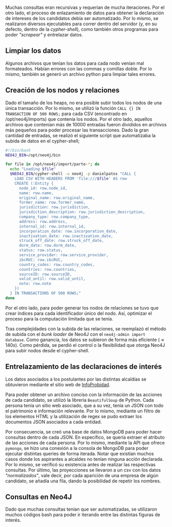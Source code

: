 Muchas consultas eran recursivas y requerían de mucha iteraciones. Por el otro lado, el proceso de enlazamiento de datos para obtener la declaración de intereses de los candidatos debía ser automatizado. Por lo mismo, se realizaron diversos ejecutables para correr dentro del servidor (y, en su defecto, dentro de la *cypher-shell*), como también otros programas para poder *"scrapear"* y entrelazar datos. 

## Limpiar los datos

Algunos archivos que tenían los datos para cada nodo venían mal formateados. Habían errores con las commas y comillas doble. Por lo mismo, también se generó un archivo python para limpiar tales errores. 

## Creación de los nodos y relaciones 

Dado el tamaño de los heaps, no era posible subir todos los nodos de una única transacción. Por lo mismo, se utilizó la función `CALL {} IN TRANSACTION OF 500 ROWS;` para cada CSV (encontrado en /opt/neo4j/imports) que contenía los nodos. Por el otro lado, aquellos archivos que contenían más de $10000$ entradas fueron divididos en archivos más pequeños para poder procesar las transacciones. Dado la gran cantidad de entradas, se realizó el siguiente script que automatizaba la subida de datos en el cypher-shell; 

```bash
#!/bin/bash
NEO4J_BIN=/opt/neo4j/bin

for file in /opt/neo4j/import/parte-*; do
  echo "Loading $file"
  $NEO4J_BIN/cypher-shell -u neo4j -p danielpatos "CALL {
    LOAD CSV WITH HEADERS FROM 'file:///$file' AS row
    CREATE (:Entity {
      node_id: row.node_id,
      name: row.name,
      original_name: row.original_name,
      former_name: row.former_name,
      jurisdiction: row.jurisdiction,
      jurisdiction_description: row.jurisdiction_description,
      company_type: row.company_type,
      address: row.address,
      internal_id: row.internal_id,
      incorporation_date: row.incorporation_date,
      inactivation_date: row.inactivation_date,
      struck_off_date: row.struck_off_date,
      dorm_date: row.dorm_date,
      status: row.status,
      service_provider: row.service_provider,
      ibcRUC: row.ibcRUC,
      country_codes: row.country_codes,
      countries: row.countries,
      sourceID: row.sourceID,
      valid_until: row.valid_until,
      note: row.note
    })
  } IN TRANSACTIONS OF 500 ROWS;"
done
```

Por el otro lado, para poder generar los nodos de relaciones se tuvo que crear índices para cada identificador único del nodo. Así, optimizar el proceso para la computación limitada que se tenía. 

Tras complejidades con la subida de las relaciones, se reemplazó el método de subida con el *bunk loader* de Neo4J con el `neo4j-admin import database`. Como ganancia, los datos se subieron de forma más eficiente $(\approx 140s)$. Como pérdida, se perdió el control o la flexibilidad que otorga Neo4J para subir nodos desde el cypher-shell. 

## Entrelazamiento de las declaraciones de interés 
Los datos asociados a los postulantes por las distintas alcaldías se obtuvieron mediante el sitio web de [InfoProbidad](https://www.infoprobidad.cl/Reporte/DetalleDatosHome?Autoridad=CPA2024). 

Para poder obtener un archivo conciso con la información de las acciones de cada candidato, se utilizó la librería `BeautifulSoup` de Python. Cada persona tenía un sitio web asociado, que a su vez, tenía un JSON con todo el patrimonio e información relevante. Por lo mismo, mediante un filtro de los elementos HTML y la utilización de regex se pudo extraer los documentos JSON asociados a cada entidad. 

Por consecuencia, se creó una base de datos MongoDB para poder hacer consultas dentro de cada JSON. En específico, se quería extraer el atributo de las acciones de cada persona. Por lo mismo, mediante la API que ofrece `pymongo`, se hizo una conexión a la consola de MongoDB para poder ejecutar distintas queries de forma iterada. Notar que existían muchos casos donde los aspirantes a alcaldes no tenían ninguna acción declarada. Por lo mismo, se verificó su existencia antes de realizar las respectivas consultas. Por último, las proyecciones se llevaron a un csv con los datos *"normalizados"*, vale decir, por cada aparición de una empresa de algún candidato, se añadía una fila, dando la posibilidad de repetir los nombres. 

## Consultas en Neo4J 

Dado que muchas consultas tenían que ser automatizadas, se utilizaron muchos códigos bash para poder ir iterando entre las distintas figuras de interés.

